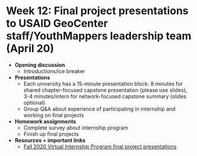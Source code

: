 # Week 12: Final project presentations to USAID GeoCenter staff/YouthMappers leadership team (April 20)
- **Opening discussion**
  - Introductions/ice breaker
- **Presentations**
  - Each university has a 15-minute presentation block: 8 minutes for shared chapter-focused capstone presentation (please use slides), 3-4 minutes/intern for network-focused capstone summary (slides optional)
  - Group Q&A about experience of participating in internship and working on final projects
- **Homework assignments**
  - Complete survey about internship program
  - Finish up final projects
- **Resources + important links**
  - [Fall 2020 Virtual Internship Program final project presentations](https://www.youtube.com/watch?v=jcL0CNK29sI&ab_channel=YouthMappers)